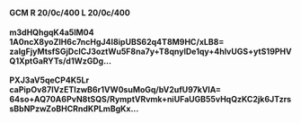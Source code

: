 #### GCM R 20/0c/400 L 20/0c/400
**m3dHQhgqK4a5lM04**<br/>**1A0ncX8yoZIH6c7ncHgJ4I8ipUBS62q4T8M9HC/xLB8=**<br/>**zaIgFjyMtsfSGjDclCJ3oztWu5F8na7y+T8qnylDe1qy+4hlvUGS+ytS19PHVQ1XptGaRYTs/d1WzGDg...**<br/><br/>
**PXJ3aV5qeCP4K5Lr**<br/>**caPipOv87lVzETIzwB6r1VW0suMoGq/bV2ufU97kVIA=**<br/>**64so+AQ70A6PvN8tSQS/RymptVRvmk+niUFaUGB55vHqQzKC2jk6JTzrssBbNPzwZoBHCRndKPLmBgKx...**